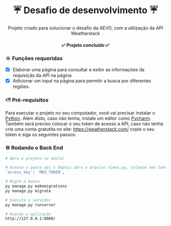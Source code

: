 <h1 align="center"> ☔  Desafio de desenvolvimento  ☔</h1>
<p align="center">Projeto criado para solucionar o desafio da AEVO, 
com a utilização da API Weatherstack </p>

<h4 align="center"> 
	✅  Projeto concluído  ✅
</h4>

### ☀ Funções requeridas

- [x] Elaborar uma página para consultar e exibir as informações da requisição da API na página
- [x] Adicionar um input na página para permitir a busca por diferentes regiões.

### ⛅ Pré-requisitos

Para executar o projeto no seu computador, você vai precisar instalar o [Python](https://www.python.org/downloads/). Além disto, caso não tenha, instale um editor como [Pycharm](https://www.jetbrains.com/pt-br/pycharm/).
Também será preciso colocar o seu token de acesso a API, caso não tenha crie uma conta gratutita no site: https://weatherstack.com/
copie o seu token e siga os seguintes passos:

### ⚙ Rodando o Back End

```bash
# Abra o projeto no editor

# Acesse a pasta api e depois abra o arquivo views.py, coloque seu token na linha 9:
'access_key': 'MEU_TOKEN',

# Migre o banco
py manage.py makemigrations
py manage.py migrate

# Execute o servidor
py manage.py runserver

# Acesse a aplicação
http://127.0.0.1:8000/
```
